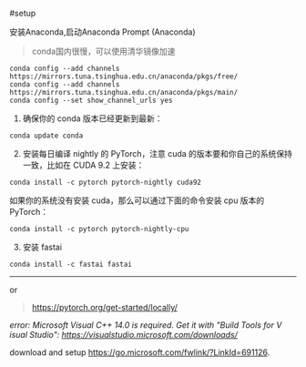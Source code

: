 #setup

安装Anaconda,启动Anaconda Prompt (Anaconda)

> conda国内很慢，可以使用清华镜像加速
```
conda config --add channels https://mirrors.tuna.tsinghua.edu.cn/anaconda/pkgs/free/
conda config --add channels https://mirrors.tuna.tsinghua.edu.cn/anaconda/pkgs/main/
conda config --set show_channel_urls yes
```

1. 确保你的 conda 版本已经更新到最新：

```
conda update conda
```

2. 安装每日编译 nightly 的 PyTorch，注意 cuda 的版本要和你自己的系统保持一致，比如在 CUDA 9.2 上安装：

```
conda install -c pytorch pytorch-nightly cuda92
```
如果你的系统没有安装 cuda，那么可以通过下面的命令安装 cpu 版本的 PyTorch：

```
conda install -c pytorch pytorch-nightly-cpu
```
3. 安装 fastai

```
conda install -c fastai fastai
```




---
or 
>https://pytorch.org/get-started/locally/

*error: Microsoft Visual C++ 14.0 is required. Get it with "Build Tools for V
isual Studio": https://visualstudio.microsoft.com/downloads/*

download and setup https://go.microsoft.com/fwlink/?LinkId=691126.